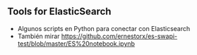 ## Tools for ElasticSearch

- Algunos scripts en Python para conectar con Elasticsearch
- También mirar https://github.com/ernestorx/es-swapi-test/blob/master/ES%20notebook.ipynb
